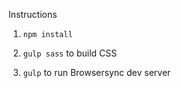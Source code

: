 Instructions

  1. `npm install`

  2. `gulp sass` to build CSS

  3. `gulp` to run Browsersync dev server
